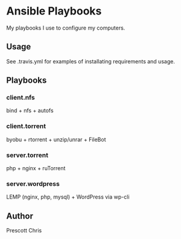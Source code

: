 # Ansible Playbooks

My playbooks I use to configure my computers.

## Usage

See .travis.yml for examples of installating requirements and usage.

## Playbooks

### client.nfs

bind + nfs + autofs

### client.torrent

byobu + rtorrent + unzip/unrar + FileBot

### server.torrent 

php + nginx + ruTorrent

### server.wordpress

LEMP (nginx, php, mysql) + WordPress via wp-cli

## Author

Prescott Chris
